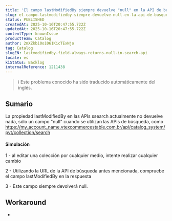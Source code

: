 ```yaml
---
title: 'El campo lastModifiedBy siempre devuelve "null" en la API de búsqueda.'
slug: el-campo-lastmodifiedby-siempre-devuelve-null-en-la-api-de-busqueda
status: PUBLISHED
createdAt: 2025-10-16T20:47:55.722Z
updatedAt: 2025-10-16T20:47:55.722Z
contentType: knownIssue
productTeam: Catalog
author: 2mXZkbi0oi061KicTExNjo
tag: Catalog
slugEN: lastmodifiedby-field-always-returns-null-in-search-api
locale: es
kiStatus: Backlog
internalReference: 1211438
---
```


>ℹ️ Este problema conocido ha sido traducido automáticamente del inglés.

## Sumario


La propiedad lastModifiedBy en las APIs ssearch actualmente no devuelve nada, sólo un campo "null" cuando se utilizan las APIs de búsqueda, como https://my_account_name.vtexcommercestable.com.br/api/catalog_system/pvt/collection/search


#### Simulación


1 - al editar una colección por cualquier medio, intente realizar cualquier cambio

2 - Utilizando la URL de la API de búsqueda antes mencionada, compruebe el campo lastModifiedBy en la respuesta

3 - Este campo siempre devolverá null.

## Workaround


-



